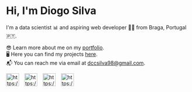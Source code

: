 # Hi, I'm Diogo Silva

I'm a data scientist 📊 and aspiring web developer 🧑‍💻 from Braga, Portugal 🇵🇹. 

😎 Learn more about me on my [portfolio](https://diogo-costa-silva.github.io). <br>
🖥️ Here you can find my projects [here](https://github.com/diogo-costa-silva?tab=repositories). <br>
📬 You can reach me via email at [dccsilva98@gmail.com](mailto:dccsilva98@gmail.com).

<a href="https://twitter.com/obeliscodivelas" target="blank"><img align="center" src="https://oyepriyansh.pages.dev/assets/github/readme/twitter.svg" alt="https://twitter.com/obeliscodivelas" title="Twitter" width="35"/></a> &ensp;
<a href="https://linkedin.com/in/diogo-costa-silva" target="blank"><img align="center" src="https://oyepriyansh.pages.dev/assets/github/readme/linkedin.svg" alt="https://linkedin.com/in/diogo-costa-silva" title="Linkedin" width="35"/></a> &ensp;
<a href="https://instagram.com/digas_silva" target="blank"><img align="center" src="https://oyepriyansh.pages.dev/assets/github/readme/instagram.svg" alt="https://instagram.com/digas_silva" title="Instagram" width="35"/></a> &ensp;
<a href="https://discord.gg/AeAjegXn6D" target="blank"><img align="center" src="https://oyepriyansh.pages.dev/assets/github/readme/discord.svg" alt="https://discord.gg/AeAjegXn6D" title="Discord" width="35"/></a> &ensp;
